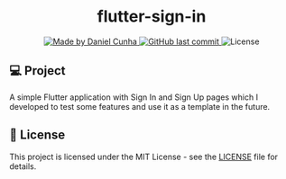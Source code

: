 <div align="center">
  <h1>
    flutter-sign-in
  </h1>

  <a href="https://www.linkedin.com/in/daniel-cunha-53053816b/">
    <img alt="Made by Daniel Cunha" src="https://img.shields.io/badge/made%20by-Daniel%20Cunha-%23?color=%230060FF">
  </a>
  <a href="https://github.com/danielccunha/flutter-sign-in/commits/master">
    <img alt="GitHub last commit" src="https://img.shields.io/github/last-commit/danielccunha/flutter-sign-in?color=%230060FF">
  </a>
  <img alt="License" src="https://img.shields.io/badge/license-MIT-brightgreen?color=%230060FF">
</div>

## :computer: Project

A simple Flutter application with Sign In and Sign Up pages which I developed to test some features and use it as a template in the future.

## :memo: License

This project is licensed under the MIT License - see the [LICENSE](LICENSE) file for details.
